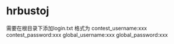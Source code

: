 # hrbustoj
需要在根目录下添加login.txt
格式为
contest_username:xxx
contest_password:xxx
global_username:xxx
global_password:xxx
